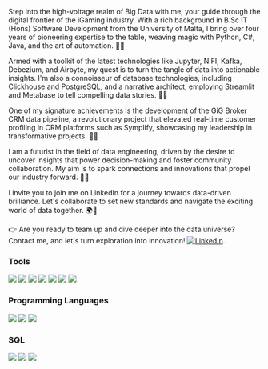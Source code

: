 Step into the high-voltage realm of Big Data with me, your guide through the digital frontier of the iGaming industry. With a rich background in B.Sc IT (Hons) Software Development from the University of Malta, I bring over four years of pioneering expertise to the table, weaving magic with Python, C#, Java, and the art of automation. 🌌✨

Armed with a toolkit of the latest technologies like Jupyter, NIFI, Kafka, Debezium, and Airbyte, my quest is to turn the tangle of data into actionable insights. I'm also a connoisseur of database technologies, including Clickhouse and PostgreSQL, and a narrative architect, employing Streamlit and Metabase to tell compelling data stories. 📘💫

One of my signature achievements is the development of the GiG Broker CRM data pipeline, a revolutionary project that elevated real-time customer profiling in CRM platforms such as Symplify, showcasing my leadership in transformative projects. 🚀🌟

I am a futurist in the field of data engineering, driven by the desire to uncover insights that power decision-making and foster community collaboration. My aim is to spark connections and innovations that propel our industry forward. 🔗💡

I invite you to join me on LinkedIn for a journey towards data-driven brilliance. Let's collaborate to set new standards and navigate the exciting world of data together. 🌍🤝

👉 Are you ready to team up and dive deeper into the data universe? Contact me, and let's turn exploration into innovation! [![LinkedIn][3.2]][2].

### Tools
![](https://img.shields.io/badge/Tools-Nifi-informational?style=flat&logoColor=white&color=023047)
![](https://img.shields.io/badge/Tools-N8N-informational?style=flat&logoColor=white&color=023047)
![](https://img.shields.io/badge/Tools-Coolify-informational?style=flat&logo=docker&logoColor=white&color=023047)
![](https://img.shields.io/badge/Tools-Docker-informational?style=flat&logo=docker&logoColor=white&color=023047)
![](https://img.shields.io/badge/Shell-Bash-informational?style=flat&logo=gnu-bash&logoColor=white&color=023047)
![](https://img.shields.io/badge/Tools-Git-informational?style=flat&logo=git&logoColor=white&color=023047)
![](https://img.shields.io/badge/Tools-Airbyte-informational?style=flat&logoColor=white&color=023047)


### Programming Languages
![](https://img.shields.io/badge/Code-Python-informational?style=flat&logo=python&logoColor=white&color=023047)
![](https://img.shields.io/badge/Code-Java-informational?style=flat&logo=java&logoColor=white&color=023047)
![](https://img.shields.io/badge/Code-CSharp-informational?style=flat&logo=c-sharp&logoColor=white&color=023047)


### SQL
![](https://img.shields.io/badge/DB-ClickHouse-informational?style=flat&logo=clickhouse&logoColor=white&color=023047)
![](https://img.shields.io/badge/DB-Redis-informational?style=flat&logo=postgresql&logoColor=white&color=023047)
![](https://img.shields.io/badge/DB-PostgreSQL-informational?style=flat&logo=postgresql&logoColor=white&color=023047)



<!-- links to social media icons -->

<!-- icons with padding -->
[2.1]: http://i.imgur.com/0o48UoR.png (github icon with padding)

<!-- icons without padding -->
[2.2]: http://i.imgur.com/9I6NRUm.png (github icon without padding)
[3.2]: https://raw.githubusercontent.com/MartinHeinz/MartinHeinz/master/linkedin-3-16.png (LinkedIn icon without padding)


<!-- links to your social media accounts -->

[1]: https://github.com/julian-calleja
[2]: https://www.linkedin.com/in/julian-calleja/


<!-- Resources -->
<!-- Icons: https://simpleicons.org/ -->
<!-- GitHub Stats: https://github.com/anuraghazra/github-readme-stats -->
<!-- Shields: https://shields.io/ -->
<!-- Awesome GitHub Profile README: https://github.com/abhisheknaiidu/awesome-github-profile-readme -->
